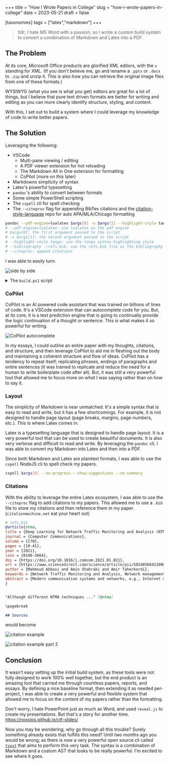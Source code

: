 +++
title = "How I Wrote Papers in College"
slug = "how-i-wrote-papers-in-college"
date = 2023-05-21
draft = false

[taxonomies]
tags = ["latex","markdown"]
+++

> tldr; I hate MS Word with a passion, so I wrote a custom build system to convert a combination of Markdown and Latex into a PDF.

<!-- more -->

## The Problem

At its core, Microsoft Office products are glorified XML editors, with the `x` standing for XML. (If you don't believe me, go and rename a `.pptx` or `.docx` to `.zip` and unzip it. This is also how you can retrieve the original image files from one of these formats.)

WYSIWYG (what you see is what you get) editors are great for a lot of things, but I believe that pure text driven formats are better for writing and editing as you can more clearly identify structure, styling, and content.

With this, I set out to build a system where I could leverage my knowledge of code to write better papers.

## The Solution

Leveraging the following:

- VSCode
  - Multi-pane viewing / editing
  - A PDF viewer extension for hot reloading
  - The Markdown All in One extension for formatting
  - CoPilot (more on this later)
- Markdowns simplicity of syntax
- Latex's powerful typesetting
- `pandoc`'s ability to convert between formats
- Some simple PowerShell scripting
- The `cspell` cli for spell checking
- The `--citeproc` flag for appending BibTex citations and the [citation-style-language](https://github.com/citation-style-language/styles) repo for auto APA/MLA/Chicago formatting

```bash
pandoc --pdf-engine=lualatex $args[0] -o $args[1] --highlight-style tango --bibliography .\refs.bib --citeproc
# --pdf-engine=lualatex: use lualatex as the pdf engine
# $args[0]: the first argument passed to the script
# -o $args[1]: the second argument passed to the script
# --highlight-style tango: use the tango syntax highlighting style
# --bibliography .\refs.bib: use the refs.bib file as the bibliography
# --citeproc: append citations
```

I was able to easily turn:

![side by side](/ss/2023-05-21-2.png)

<details>
<summary>The <code>build.ps1</code> script</summary>

```powershell
$project = $args[0]
$projectName = $project + ".md"
$output = "dist/$project - Randazzo.pdf"

while ($true) {
    $shaExists = Test-Path -Path .\sha.txt
    if ($shaExists -ne $true) {
        Write-Output "0000" | Out-File .\sha.txt
    }
    $oldSha = Get-Content .\sha.txt
    $sha = Get-FileHash $projectName | Select-Object -ExpandProperty Hash

    if ($sha -ne $oldSha) {
        Clear-Host
        Write-Host "File changed!" -ForegroundColor Cyan
        $sha | Out-File .\sha.txt
        
        Start-Job -Name Export -ArgumentList $projectName, $output -ScriptBlock {
            cspell $args[0] --no-progress --show-suggestions --no-summary
            $citationsExist = Test-Path -Path .\refs.bib
            if ($citationsExist -ne $true) {
                pandoc --pdf-engine=lualatex $args[0] -o $args[1] --highlight-style tango
            }
            else {
                pandoc --pdf-engine=lualatex $args[0] -o $args[1] --highlight-style tango --bibliography .\refs.bib --citeproc
            }
        } | Out-Null

        $e = Get-Job -Name Export

        Clear-Host
        $PSStyle.Progress.View = 'Classic'
        while ($e.State -eq "Running") {
            $rand = Get-Random -Minimum 1 -Maximum 100
            Write-Progress -Activity "Exporting $projectName to PDF" -PercentComplete $rand
            Start-Sleep -Milliseconds 250
        }
        Write-Progress -Activity "Exporting $projectName to PDF" -PercentComplete 100 -Completed

        $e | Receive-Job -Keep | Out-Host

        Remove-Job -Name Export -Force

        $ts = Get-Date -Format 'HH:mm:ss'
        Write-Host "[$ts] " -ForegroundColor Gray -NoNewline
        Write-Host "✅ PDF '$output' @ $($sha[0..8] | Join-String)" -ForegroundColor Green
    }

    Start-Sleep -Milliseconds 1000
}
```

</details>

### CoPilot

CoPilot is an AI powered code assistant that was trained on billions of lines of code. It's a VSCode extension that can autocomplete code for you. But, at its core, it is a text prediction engine that is going to continually provide the logic continuation of a thought or sentence. This is what makes it so powerful for writing.

![CoPilot autocomplete](/ss/2023-05-21-1.png)

In my essays, I could outline an entire paper with my thoughts, citations, and structure, and then leverage CoPilot to aid me in fleshing out the body and maintaining a coherent structure and flow of ideas. CoPilot has a tendency to repeat itself; replicating phrases, endings of paragraphs and entire sentences (it was trained to replicate and reduce the need for a human to write boilerplate code after all). But, it was still a very powerful tool that allowed me to focus more on _what_ I was saying rather than on _how_ to say it.

### Layout

The simplicity of Markdown is near unmatched. It's a simple syntax that is easy to read and write, but it has a few shortcomings. For example, it is not designed to handle page layout (page breaks, margins, page numbers, etc.). This is where Latex comes in.

Latex is a typesetting language that is designed to handle page layout. It is a very powerful tool that can be used to create beautiful documents. It is also very verbose and difficult to read and write. By leveraging the `pandoc` cli, I was able to convert my Markdown into Latex and then into a PDF.

Since both Markdown and Latex are plaintext formats, I was able to use the `cspell` NodeJS cli to spell check my papers.

```bash
cspell $args[0] --no-progress --show-suggestions --no-summary
```

### Citations

With the ability to leverage the entire Latex ecosystem, I was able to use the `--citeproc` flag to add citations to my papers. This allowed me to use a `.bib` file to store my citations and then reference them in my paper. (`citationmachine.net` eat your heart out)

```bibtex
# refs.bib
@article{ntma,
title = {Deep Learning for Network Traffic Monitoring and Analysis (NTMA): A Survey},
journal = {Computer Communications},
volume = {170},
pages = {19-41},
year = {2021},
issn = {0140-3664},
doi = {https://doi.org/10.1016/j.comcom.2021.01.021},
url = {https://www.sciencedirect.com/science/article/pii/S0140366421000426},
author = {Mahmoud Abbasi and Amin Shahraki and Amir Taherkordi},
keywords = {Network Traffic Monitoring and Analysis, Network management, Deep learning, Machine learning, Survey, NTMA, Edge Intelligence, IoT, QoS},
abstract = {Modern communication systems and networks, e.g., Internet of Things (IoT) and cellular networks, generate a massive and heterogeneous amount of traffic data. In such networks, the traditional network management techniques for monitoring and data analytics face some challenges and issues, e.g., accuracy, and effective processing of big data in a real-time fashion. Moreover, the pattern of network traffic, especially in cellular networks, shows very complex behavior because of various factors, such as device mobility and network heterogeneity. Deep learning has been efficiently employed to facilitate analytics and knowledge discovery in big data systems to recognize hidden and complex patterns. Motivated by these successes, researchers in the field of networking apply deep learning models for Network Traffic Monitoring and Analysis (NTMA) applications, e.g., traffic classification and prediction. This paper provides a comprehensive review on applications of deep learning in NTMA. We first provide fundamental background relevant to our review. Then, we give an insight into the confluence of deep learning and NTMA, and review deep learning techniques proposed for NTMA applications. Finally, we discuss key challenges, open issues, and future research directions for using deep learning in NTMA applications.}
}
```

```markdown

"Although different NTMA techniques ..." [@ntma]

\pagebreak

## Sources
```

would become

![citation example](/ss/2023-05-21-3.png)

![citation example part 2](/ss/2023-05-21-4.png)

## Conclusion

It wasn't easy setting up the initial build system, as these tools were not fully designed to work 100% well together, but the end product is an amazing tool that carried me through countless papers, reports, and essays. By defining a nice baseline format, then extending it as needed per-project, I was able to create a very powerful and flexible system that allowed me to focus on the content of my papers rather than the formatting.

Don't worry, I hate PowerPoint just as much as Word, and used `reveal.js` to create my presentations. But that's a story for another time. <https://noxsios.github.io/ctf-slides/>

Now you may be wondering, why go through all this trouble? Surely something already exists that fulfills this need? Until two months ago you would be wrong; as there is now a very powerful open source cli called [`typst`](https://github.com/typst/typst) that aims to perform this very task. The syntax is a combination of Markdown and a custom AST that looks to be really powerful. I'm excited to see where it goes.
